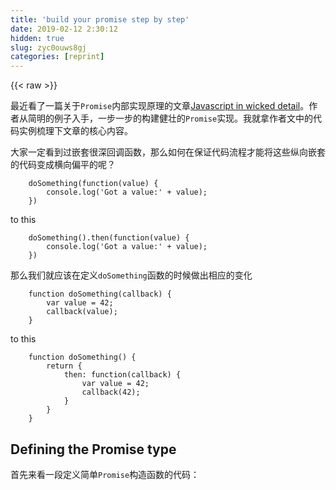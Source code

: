 ```yaml
---
title: 'build your promise step by step' 
date: 2019-02-12 2:30:12
hidden: true
slug: zyc0ouws8gj
categories: [reprint]
---
```


{{< raw >}}

                    
<p>最近看了一篇关于<code>Promise</code>内部实现原理的文章<a href="http://www.mattgreer.org/articles/promises-in-wicked-detail/" rel="nofollow noreferrer" target="_blank">Javascript in wicked detail</a>。作者从简明的例子入手，一步一步的构建健壮的<code>Promise</code>实现。我就拿作者文中的代码实例梳理下文章的核心内容。</p>
<p>大家一定看到过嵌套很深回调函数，那么如何在保证代码流程才能将这些纵向嵌套的代码变成横向偏平的呢？</p>
<div class="widget-codetool" style="display:none;">
      <div class="widget-codetool--inner">
      <span class="selectCode code-tool" data-toggle="tooltip" data-placement="top" title="" data-original-title="全选"></span>
      <span type="button" class="copyCode code-tool" data-toggle="tooltip" data-placement="top" data-clipboard-text="    doSomething(function(value) {
        console.log('Got a value:' + value);
    })" title="" data-original-title="复制"></span>
      <span type="button" class="saveToNote code-tool" data-toggle="tooltip" data-placement="top" title="" data-original-title="放进笔记"></span>
      </div>
      </div><pre class="javascript hljs"><code class="javascript">    doSomething(<span class="hljs-function"><span class="hljs-keyword">function</span>(<span class="hljs-params">value</span>) </span>{
        <span class="hljs-built_in">console</span>.log(<span class="hljs-string">'Got a value:'</span> + value);
    })</code></pre>
<p>to this</p>
<div class="widget-codetool" style="display:none;">
      <div class="widget-codetool--inner">
      <span class="selectCode code-tool" data-toggle="tooltip" data-placement="top" title="" data-original-title="全选"></span>
      <span type="button" class="copyCode code-tool" data-toggle="tooltip" data-placement="top" data-clipboard-text="    doSomething().then(function(value) {
        console.log('Got a value:' + value);
    })" title="" data-original-title="复制"></span>
      <span type="button" class="saveToNote code-tool" data-toggle="tooltip" data-placement="top" title="" data-original-title="放进笔记"></span>
      </div>
      </div><pre class="javascript hljs"><code class="javascript">    doSomething().then(<span class="hljs-function"><span class="hljs-keyword">function</span>(<span class="hljs-params">value</span>) </span>{
        <span class="hljs-built_in">console</span>.log(<span class="hljs-string">'Got a value:'</span> + value);
    })</code></pre>
<p>那么我们就应该在定义<code>doSomething</code>函数的时候做出相应的变化</p>
<div class="widget-codetool" style="display:none;">
      <div class="widget-codetool--inner">
      <span class="selectCode code-tool" data-toggle="tooltip" data-placement="top" title="" data-original-title="全选"></span>
      <span type="button" class="copyCode code-tool" data-toggle="tooltip" data-placement="top" data-clipboard-text="    function doSomething(callback) {
        var value = 42;
        callback(value);
    }" title="" data-original-title="复制"></span>
      <span type="button" class="saveToNote code-tool" data-toggle="tooltip" data-placement="top" title="" data-original-title="放进笔记"></span>
      </div>
      </div><pre class="javascript hljs"><code class="javascript">    <span class="hljs-function"><span class="hljs-keyword">function</span> <span class="hljs-title">doSomething</span>(<span class="hljs-params">callback</span>) </span>{
        <span class="hljs-keyword">var</span> value = <span class="hljs-number">42</span>;
        callback(value);
    }</code></pre>
<p>to this</p>
<div class="widget-codetool" style="display:none;">
      <div class="widget-codetool--inner">
      <span class="selectCode code-tool" data-toggle="tooltip" data-placement="top" title="" data-original-title="全选"></span>
      <span type="button" class="copyCode code-tool" data-toggle="tooltip" data-placement="top" data-clipboard-text="    function doSomething() {
        return {
            then: function(callback) {
                var value = 42;
                callback(42);
            }
        }
    }" title="" data-original-title="复制"></span>
      <span type="button" class="saveToNote code-tool" data-toggle="tooltip" data-placement="top" title="" data-original-title="放进笔记"></span>
      </div>
      </div><pre class="javascript hljs"><code class="javascript">    <span class="hljs-function"><span class="hljs-keyword">function</span> <span class="hljs-title">doSomething</span>(<span class="hljs-params"></span>) </span>{
        <span class="hljs-keyword">return</span> {
            <span class="hljs-attr">then</span>: <span class="hljs-function"><span class="hljs-keyword">function</span>(<span class="hljs-params">callback</span>) </span>{
                <span class="hljs-keyword">var</span> value = <span class="hljs-number">42</span>;
                callback(<span class="hljs-number">42</span>);
            }
        }
    }</code></pre>
<h2 id="articleHeader0">Defining the Promise type</h2>
<p>首先来看一段定义简单<code>Promise</code>构造函数的代码：</p>
<div class="widget-codetool" style="display:none;">
      <div class="widget-codetool--inner">
      <span class="selectCode code-tool" data-toggle="tooltip" data-placement="top" title="" data-original-title="全选"></span>
      <span type="button" class="copyCode code-tool" data-toggle="tooltip" data-placement="top" data-clipboard-text="    function Promise(fn) {
        var callback = null;
        this.then = function(cb) {
            callback = cb;
        }
        
        function resolve(value) {
            callback(value)
        }
        
        fn(resolve);
    }" title="" data-original-title="复制"></span>
      <span type="button" class="saveToNote code-tool" data-toggle="tooltip" data-placement="top" title="" data-original-title="放进笔记"></span>
      </div>
      </div><pre class="javascript hljs"><code class="javascript">    <span class="hljs-function"><span class="hljs-keyword">function</span> <span class="hljs-title">Promise</span>(<span class="hljs-params">fn</span>) </span>{
        <span class="hljs-keyword">var</span> callback = <span class="hljs-literal">null</span>;
        <span class="hljs-keyword">this</span>.then = <span class="hljs-function"><span class="hljs-keyword">function</span>(<span class="hljs-params">cb</span>) </span>{
            callback = cb;
        }
        
        <span class="hljs-function"><span class="hljs-keyword">function</span> <span class="hljs-title">resolve</span>(<span class="hljs-params">value</span>) </span>{
            callback(value)
        }
        
        fn(resolve);
    }</code></pre>
<p>然后重写<code>doSomething()</code>函数：</p>
<div class="widget-codetool" style="display:none;">
      <div class="widget-codetool--inner">
      <span class="selectCode code-tool" data-toggle="tooltip" data-placement="top" title="" data-original-title="全选"></span>
      <span type="button" class="copyCode code-tool" data-toggle="tooltip" data-placement="top" data-clipboard-text="    function doSomething() {
        return new Promise(function(resolve) {
            var value = 42;
            resolve(value);
        })
    }" title="" data-original-title="复制"></span>
      <span type="button" class="saveToNote code-tool" data-toggle="tooltip" data-placement="top" title="" data-original-title="放进笔记"></span>
      </div>
      </div><pre class="javascript hljs"><code class="javascript">    <span class="hljs-function"><span class="hljs-keyword">function</span> <span class="hljs-title">doSomething</span>(<span class="hljs-params"></span>) </span>{
        <span class="hljs-keyword">return</span> <span class="hljs-keyword">new</span> <span class="hljs-built_in">Promise</span>(<span class="hljs-function"><span class="hljs-keyword">function</span>(<span class="hljs-params">resolve</span>) </span>{
            <span class="hljs-keyword">var</span> value = <span class="hljs-number">42</span>;
            resolve(value);
        })
    }</code></pre>
<p>重新定义后的<code>doSomething()</code>函数执行后返回得到一个<code>promise实例</code>，实例上有<code>then()</code>方法，可以接受回调函数。</p>
<div class="widget-codetool" style="display:none;">
      <div class="widget-codetool--inner">
      <span class="selectCode code-tool" data-toggle="tooltip" data-placement="top" title="" data-original-title="全选"></span>
      <span type="button" class="copyCode code-tool" data-toggle="tooltip" data-placement="top" data-clipboard-text="    doSomething().then(function(value) {
        console.log(value);
    })" title="" data-original-title="复制"></span>
      <span type="button" class="saveToNote code-tool" data-toggle="tooltip" data-placement="top" title="" data-original-title="放进笔记"></span>
      </div>
      </div><pre class="javascript hljs"><code class="javascript">    doSomething().then(<span class="hljs-function"><span class="hljs-keyword">function</span>(<span class="hljs-params">value</span>) </span>{
        <span class="hljs-built_in">console</span>.log(value);
    })</code></pre>
<p>但是上面的代码会报错<code>(callback is undefined)</code>，是因为：<strong>resolve中的callback要早于then()方法中的callback的赋值操作</strong>。</p>
<p>那么对<code>Promise</code>构造函数稍微处理下，把同步的代码使用<code>setTimeout</code>来hack下，改变代码的执行顺序，使得<code>resolve</code>函数中的<code>callback</code>对<code>value</code>进行处理前被赋值了。</p>
<div class="widget-codetool" style="display:none;">
      <div class="widget-codetool--inner">
      <span class="selectCode code-tool" data-toggle="tooltip" data-placement="top" title="" data-original-title="全选"></span>
      <span type="button" class="copyCode code-tool" data-toggle="tooltip" data-placement="top" data-clipboard-text="    function Promise(fn) {
        var callback = null;
        this.then = function(cb) {
            callback = cb;
        }
        
        function resolve(value) {
            setTimeout(function() {
                callback(value);
            }, 1)
        }
        fn(resolve);
    }" title="" data-original-title="复制"></span>
      <span type="button" class="saveToNote code-tool" data-toggle="tooltip" data-placement="top" title="" data-original-title="放进笔记"></span>
      </div>
      </div><pre class="javascript hljs"><code class="javascript">    <span class="hljs-function"><span class="hljs-keyword">function</span> <span class="hljs-title">Promise</span>(<span class="hljs-params">fn</span>) </span>{
        <span class="hljs-keyword">var</span> callback = <span class="hljs-literal">null</span>;
        <span class="hljs-keyword">this</span>.then = <span class="hljs-function"><span class="hljs-keyword">function</span>(<span class="hljs-params">cb</span>) </span>{
            callback = cb;
        }
        
        <span class="hljs-function"><span class="hljs-keyword">function</span> <span class="hljs-title">resolve</span>(<span class="hljs-params">value</span>) </span>{
            setTimeout(<span class="hljs-function"><span class="hljs-keyword">function</span>(<span class="hljs-params"></span>) </span>{
                callback(value);
            }, <span class="hljs-number">1</span>)
        }
        fn(resolve);
    }</code></pre>
<p>这里通过<code>setTimeout</code>异步函数改变了代码执行的顺序，确保<code>callback</code>被调用前已经被赋值成<code>cb</code>。</p>
<p>重新调用：</p>
<div class="widget-codetool" style="display:none;">
      <div class="widget-codetool--inner">
      <span class="selectCode code-tool" data-toggle="tooltip" data-placement="top" title="" data-original-title="全选"></span>
      <span type="button" class="copyCode code-tool" data-toggle="tooltip" data-placement="top" data-clipboard-text="    doSomething().then(function(value) {
        console.log(value);
    })
    // 42
    //正常执行。" title="" data-original-title="复制"></span>
      <span type="button" class="saveToNote code-tool" data-toggle="tooltip" data-placement="top" title="" data-original-title="放进笔记"></span>
      </div>
      </div><pre class="javascript hljs"><code class="javascript">    doSomething().then(<span class="hljs-function"><span class="hljs-keyword">function</span>(<span class="hljs-params">value</span>) </span>{
        <span class="hljs-built_in">console</span>.log(value);
    })
    <span class="hljs-comment">// 42</span>
    <span class="hljs-comment">//正常执行。</span></code></pre>
<p>但是定义<code>Promise</code>构造函数的代码还是有问题的，因为如果仅仅是调用<code>then()</code>方法而注入回调的话，内部的<code>callback</code>仍然是<code>null</code>。同样不能正常的执行。</p>
<p>别急，慢慢来。</p>
<h2 id="articleHeader1">Promises have state</h2>
<p>事实上<code>Promise</code>是有状态的:</p>
<ul>
<li><p>pending</p></li>
<li><p>resolved</p></li>
<li><p>rejected</p></li>
</ul>
<p><code>pending =&gt; resolved</code> 或者 <code>pending =&gt; rejected</code>。状态一旦发生改变，不可逆。接下来，让我们在<code>Promise</code>的构造函数里面加入<code>state</code>，使用<code>state</code>来控制整个代码流程。</p>
<div class="widget-codetool" style="display:none;">
      <div class="widget-codetool--inner">
      <span class="selectCode code-tool" data-toggle="tooltip" data-placement="top" title="" data-original-title="全选"></span>
      <span type="button" class="copyCode code-tool" data-toggle="tooltip" data-placement="top" data-clipboard-text="    function Promise(fn) {
        var state = 'pending', 
            value, 
            deferred;
        
        function resolve(newValue) {
            state = 'resolved';
            value = newValue;
            
            if(deferred) {
                handle(deferred);
            }
        }
        
        function handle(onResolved) {
            if(state === 'pending') {
                deferred = onResolved;
                return ;
            }
            
            onResolved(value);
        }
        
        this.then = function(onResolved) {
            handle(onResolved);
        }
        
        fn(resolve);
    }" title="" data-original-title="复制"></span>
      <span type="button" class="saveToNote code-tool" data-toggle="tooltip" data-placement="top" title="" data-original-title="放进笔记"></span>
      </div>
      </div><pre class="javascript hljs"><code class="javascript">    <span class="hljs-function"><span class="hljs-keyword">function</span> <span class="hljs-title">Promise</span>(<span class="hljs-params">fn</span>) </span>{
        <span class="hljs-keyword">var</span> state = <span class="hljs-string">'pending'</span>, 
            value, 
            deferred;
        
        <span class="hljs-function"><span class="hljs-keyword">function</span> <span class="hljs-title">resolve</span>(<span class="hljs-params">newValue</span>) </span>{
            state = <span class="hljs-string">'resolved'</span>;
            value = newValue;
            
            <span class="hljs-keyword">if</span>(deferred) {
                handle(deferred);
            }
        }
        
        <span class="hljs-function"><span class="hljs-keyword">function</span> <span class="hljs-title">handle</span>(<span class="hljs-params">onResolved</span>) </span>{
            <span class="hljs-keyword">if</span>(state === <span class="hljs-string">'pending'</span>) {
                deferred = onResolved;
                <span class="hljs-keyword">return</span> ;
            }
            
            onResolved(value);
        }
        
        <span class="hljs-keyword">this</span>.then = <span class="hljs-function"><span class="hljs-keyword">function</span>(<span class="hljs-params">onResolved</span>) </span>{
            handle(onResolved);
        }
        
        fn(resolve);
    }</code></pre>
<p>代码变的比之前更加复杂。但是现在使用<code>state</code>来控制代码的流程。<code>then()方法</code>和<code>resolve()方法</code>将控制权交给了新的方法<code>handle()</code>，由<code>handle()</code>方法来根据<code>state</code>的值进行流程操作:</p>
<ul>
<li><p>如果<code>state</code>为<code>pending</code>状态，即在<code>resolve()</code>之前调用了<code>then()</code>方法，那么会将<code>onResolved</code>回调赋值给一个<code>deferred延迟对象</code>，<code>deferred对象</code>将这个回调保存起来，稍后当<code>resolve()</code>调用时,<code>pending</code>状态变为<code>resolved</code>,并调用<code>deferred对象</code>。</p></li>
<li><p>如果在<code>then()</code>方法前调用<code>resolve()</code>方法，<code>pending</code>状态变为<code>resolved</code>，然后调用<code>then()</code>里面注入的回调<code>onResolved</code>.</p></li>
</ul>
<p>通过以上的代码，<code>promise</code>可以任意次数的调用<code>then()</code>方法：</p>
<div class="widget-codetool" style="display:none;">
      <div class="widget-codetool--inner">
      <span class="selectCode code-tool" data-toggle="tooltip" data-placement="top" title="" data-original-title="全选"></span>
      <span type="button" class="copyCode code-tool" data-toggle="tooltip" data-placement="top" data-clipboard-text="    var promise = doSomething();
    
    promise.then(function(value) {
        console.log('Got a value:', value);
    });
    // 42
    
    promise.then(function(value) {
        console.log('Got the some value again:', value); 
    });
    //42" title="" data-original-title="复制"></span>
      <span type="button" class="saveToNote code-tool" data-toggle="tooltip" data-placement="top" title="" data-original-title="放进笔记"></span>
      </div>
      </div><pre class="javascript hljs"><code class="javascript">    <span class="hljs-keyword">var</span> promise = doSomething();
    
    promise.then(<span class="hljs-function"><span class="hljs-keyword">function</span>(<span class="hljs-params">value</span>) </span>{
        <span class="hljs-built_in">console</span>.log(<span class="hljs-string">'Got a value:'</span>, value);
    });
    <span class="hljs-comment">// 42</span>
    
    promise.then(<span class="hljs-function"><span class="hljs-keyword">function</span>(<span class="hljs-params">value</span>) </span>{
        <span class="hljs-built_in">console</span>.log(<span class="hljs-string">'Got the some value again:'</span>, value); 
    });
    <span class="hljs-comment">//42</span></code></pre>
<p>但是这样的<code>Promis</code>e构造函数还是有问题的，大家可以想象下，在调用<code>resolve()</code>方法前，调用了很多次的<code>then()</code>方法，那么只有最后一个<code>then()</code>方法里面注入的<code>callback</code>才会有用。解决这个问题的方法就是维持一个<code>deferreds队列</code>，去保存每次<code>then()</code>方法注入的回调函数。</p>
<h2 id="articleHeader2">Chaining Promises</h2>
<p>下面的代码是最普通不过的promise链式调用：</p>
<div class="widget-codetool" style="display:none;">
      <div class="widget-codetool--inner">
      <span class="selectCode code-tool" data-toggle="tooltip" data-placement="top" title="" data-original-title="全选"></span>
      <span type="button" class="copyCode code-tool" data-toggle="tooltip" data-placement="top" data-clipboard-text="    getSomeData()
    .then(filterTheData)
    .then(processTheData)
    .then(displayTheData)" title="" data-original-title="复制"></span>
      <span type="button" class="saveToNote code-tool" data-toggle="tooltip" data-placement="top" title="" data-original-title="放进笔记"></span>
      </div>
      </div><pre class="javascript hljs"><code class="javascript">    getSomeData()
    .then(filterTheData)
    .then(processTheData)
    .then(displayTheData)</code></pre>
<p><code>getSomeData()</code>方法调用后会返回一个<code>promise对象</code>，这样便可以调用<code>then()</code>方法，同样这第一个<code>then()</code>方法调用后也会返回一个<code>promise</code>对象。这样才能继续调用<code>then()</code>方法。</p>
<p>then()方法总是返回一个promise。</p>
<p>接下来在代码中加以实现：</p>
<div class="widget-codetool" style="display:none;">
      <div class="widget-codetool--inner">
      <span class="selectCode code-tool" data-toggle="tooltip" data-placement="top" title="" data-original-title="全选"></span>
      <span type="button" class="copyCode code-tool" data-toggle="tooltip" data-placement="top" data-clipboard-text="    function Promise(fn) {
        var state = 'pending',
            value,
            deferred = null;
            
        function resolve(newValue) {
            state = 'resolved';
            value = newValue;
            
            if(deferred) {
                handle(deferred);
            }
        }
        
        function handle(handler) {
            if(state == 'pending') {
                deferred = handler;
                return;
            }
            
            if(!handler.onResolved) {
                handler.resolve(value);
                return;
            }
            
            var ret = handler.onResolved(value);
            handler.resolve(ret);
        }
        
        this.then = function(onResolved) {
            return new Promise(function(resolve) {
                handle({
                    onResolved: onResolved,
                    resolve: resolve
                });
            });
        };
        
        fn(resolve);
    }" title="" data-original-title="复制"></span>
      <span type="button" class="saveToNote code-tool" data-toggle="tooltip" data-placement="top" title="" data-original-title="放进笔记"></span>
      </div>
      </div><pre class="javascript hljs"><code class="javascript">    <span class="hljs-function"><span class="hljs-keyword">function</span> <span class="hljs-title">Promise</span>(<span class="hljs-params">fn</span>) </span>{
        <span class="hljs-keyword">var</span> state = <span class="hljs-string">'pending'</span>,
            value,
            deferred = <span class="hljs-literal">null</span>;
            
        <span class="hljs-function"><span class="hljs-keyword">function</span> <span class="hljs-title">resolve</span>(<span class="hljs-params">newValue</span>) </span>{
            state = <span class="hljs-string">'resolved'</span>;
            value = newValue;
            
            <span class="hljs-keyword">if</span>(deferred) {
                handle(deferred);
            }
        }
        
        <span class="hljs-function"><span class="hljs-keyword">function</span> <span class="hljs-title">handle</span>(<span class="hljs-params">handler</span>) </span>{
            <span class="hljs-keyword">if</span>(state == <span class="hljs-string">'pending'</span>) {
                deferred = handler;
                <span class="hljs-keyword">return</span>;
            }
            
            <span class="hljs-keyword">if</span>(!handler.onResolved) {
                handler.resolve(value);
                <span class="hljs-keyword">return</span>;
            }
            
            <span class="hljs-keyword">var</span> ret = handler.onResolved(value);
            handler.resolve(ret);
        }
        
        <span class="hljs-keyword">this</span>.then = <span class="hljs-function"><span class="hljs-keyword">function</span>(<span class="hljs-params">onResolved</span>) </span>{
            <span class="hljs-keyword">return</span> <span class="hljs-keyword">new</span> <span class="hljs-built_in">Promise</span>(<span class="hljs-function"><span class="hljs-keyword">function</span>(<span class="hljs-params">resolve</span>) </span>{
                handle({
                    <span class="hljs-attr">onResolved</span>: onResolved,
                    <span class="hljs-attr">resolve</span>: resolve
                });
            });
        };
        
        fn(resolve);
    }</code></pre>
<p>在这次的代码中，调用<code>then()</code>方法后会返回一个新的生成的<code>promise对象</code>。它具有<code>then()</code>方法，可以继续调用<code>then()</code>，并返回一个新生成的<code>promise</code>对象。如此继续进行下去。这就实现了<code>Promise</code>链式调用。</p>
<p>再来看看具体的代码实现：<br><code>resolve()</code>方法没什么变化，但是<code>handle()</code>方法接收一个<code>handler</code>对象。<code>handler</code>对象有2个属性，一个为<code>onResolved</code>，<code>then()</code>方法里面注入的回调函数，用来对传入的上一个<code>promise</code>传递过来的值进行处理；另一个为<code>resolve</code>，<code>Promise</code>构造函数内部定义的<code>resolve()</code>方法，用来改变<code>Promise</code>状态以及<code>value</code>值。</p>
<p>具体分析下<code>handle()</code>函数：</p>
<div class="widget-codetool" style="display:none;">
      <div class="widget-codetool--inner">
      <span class="selectCode code-tool" data-toggle="tooltip" data-placement="top" title="" data-original-title="全选"></span>
      <span type="button" class="copyCode code-tool" data-toggle="tooltip" data-placement="top" data-clipboard-text="    function handle(handler) {
        if(state === 'pending') {
            deferred = handler;
            return;
        }
        
        if(!handler.onResolved) {
            handler.resolve(value);
            return;
        }
        
        var ret = handler.onResolved(value);
        handler.resolve(ret);
    }" title="" data-original-title="复制"></span>
      <span type="button" class="saveToNote code-tool" data-toggle="tooltip" data-placement="top" title="" data-original-title="放进笔记"></span>
      </div>
      </div><pre class="javascript hljs"><code class="javascript">    <span class="hljs-function"><span class="hljs-keyword">function</span> <span class="hljs-title">handle</span>(<span class="hljs-params">handler</span>) </span>{
        <span class="hljs-keyword">if</span>(state === <span class="hljs-string">'pending'</span>) {
            deferred = handler;
            <span class="hljs-keyword">return</span>;
        }
        
        <span class="hljs-keyword">if</span>(!handler.onResolved) {
            handler.resolve(value);
            <span class="hljs-keyword">return</span>;
        }
        
        <span class="hljs-keyword">var</span> ret = handler.onResolved(value);
        handler.resolve(ret);
    }</code></pre>
<p>每次调用<code>then()</code>方法新建一个<code>promise</code>对象过程当中，<code>handle({onResolved: onResolved, resolve: resolve})</code>中<code>resolve</code>属性始终是获得的定义过程中对外部<code>resolve</code>方法的引用。即上一次的<code>promise</code>中定义的<code>resolve</code>.</p>
<p>当then()方法里面注入回调函数时，调用onResolved方法并获得返回值ret，传入resolve方法，改变state的值以及更改promise中需要继续传递下去的值。如果onResolved方法中会返回处理过的值，那么下一个promise能拿到这个值，如果onResolved没有返回，传入下一个promise的为undefined**</p>
<div class="widget-codetool" style="display:none;">
      <div class="widget-codetool--inner">
      <span class="selectCode code-tool" data-toggle="tooltip" data-placement="top" title="" data-original-title="全选"></span>
      <span type="button" class="copyCode code-tool" data-toggle="tooltip" data-placement="top" data-clipboard-text="    doSomething().then(function(result) {
        console.log('First result', result);
        return 88;
    }).then(function(secondResult) {
        console.log('second result', secondResult);
    })
    
    //the output is 
    //
    //First result 42
    //Second result 88
    
    doSomething().then(function(result) {
        console.log('First result', result);
    }).then(function(secondResult) {
        console.log('Second result', secondResult);
    })
    
    //now the output is
    
    //First result 42
    //Second result undefined
    " title="" data-original-title="复制"></span>
      <span type="button" class="saveToNote code-tool" data-toggle="tooltip" data-placement="top" title="" data-original-title="放进笔记"></span>
      </div>
      </div><pre class="javascript hljs"><code class="javascript">    doSomething().then(<span class="hljs-function"><span class="hljs-keyword">function</span>(<span class="hljs-params">result</span>) </span>{
        <span class="hljs-built_in">console</span>.log(<span class="hljs-string">'First result'</span>, result);
        <span class="hljs-keyword">return</span> <span class="hljs-number">88</span>;
    }).then(<span class="hljs-function"><span class="hljs-keyword">function</span>(<span class="hljs-params">secondResult</span>) </span>{
        <span class="hljs-built_in">console</span>.log(<span class="hljs-string">'second result'</span>, secondResult);
    })
    
    <span class="hljs-comment">//the output is </span>
    <span class="hljs-comment">//</span>
    <span class="hljs-comment">//First result 42</span>
    <span class="hljs-comment">//Second result 88</span>
    
    doSomething().then(<span class="hljs-function"><span class="hljs-keyword">function</span>(<span class="hljs-params">result</span>) </span>{
        <span class="hljs-built_in">console</span>.log(<span class="hljs-string">'First result'</span>, result);
    }).then(<span class="hljs-function"><span class="hljs-keyword">function</span>(<span class="hljs-params">secondResult</span>) </span>{
        <span class="hljs-built_in">console</span>.log(<span class="hljs-string">'Second result'</span>, secondResult);
    })
    
    <span class="hljs-comment">//now the output is</span>
    
    <span class="hljs-comment">//First result 42</span>
    <span class="hljs-comment">//Second result undefined</span>
    </code></pre>
<div class="widget-codetool" style="display:none;">
      <div class="widget-codetool--inner">
      <span class="selectCode code-tool" data-toggle="tooltip" data-placement="top" title="" data-original-title="全选"></span>
      <span type="button" class="copyCode code-tool" data-toggle="tooltip" data-placement="top" data-clipboard-text="当then()没有注入回调函数时，仍然会调用resolve方法，改变state的值，以及获取上一个promise传递过来的值，并将值传递给下一个promise。
" title="" data-original-title="复制"></span>
      <span type="button" class="saveToNote code-tool" data-toggle="tooltip" data-placement="top" title="" data-original-title="放进笔记"></span>
      </div>
      </div><pre class="hljs pf"><code>当then()没有注入回调函数时，仍然会调用resolve方法，改变<span class="hljs-keyword">state</span>的值，以及获取上一个promise传递过来的值，并将值传递给下一个promise。
</code></pre>
<div class="widget-codetool" style="display:none;">
      <div class="widget-codetool--inner">
      <span class="selectCode code-tool" data-toggle="tooltip" data-placement="top" title="" data-original-title="全选"></span>
      <span type="button" class="copyCode code-tool" data-toggle="tooltip" data-placement="top" data-clipboard-text="    doSomething().then().then(function(result) {
        console.log('Got a result', result);
    });
    
    //the output is 
    //
    //Got a result 42" title="" data-original-title="复制"></span>
      <span type="button" class="saveToNote code-tool" data-toggle="tooltip" data-placement="top" title="" data-original-title="放进笔记"></span>
      </div>
      </div><pre class="javascript hljs"><code class="javascript">    doSomething().then().then(<span class="hljs-function"><span class="hljs-keyword">function</span>(<span class="hljs-params">result</span>) </span>{
        <span class="hljs-built_in">console</span>.log(<span class="hljs-string">'Got a result'</span>, result);
    });
    
    <span class="hljs-comment">//the output is </span>
    <span class="hljs-comment">//</span>
    <span class="hljs-comment">//Got a result 42</span></code></pre>
<p>主要是得益于<code>handle()</code>方法中,调用<code>resolve</code>方法获取从上一个<code>promise</code>得到的<code>value</code>以及作为传入下一个<code>promise</code>的<code>value</code>:</p>
<div class="widget-codetool" style="display:none;">
      <div class="widget-codetool--inner">
      <span class="selectCode code-tool" data-toggle="tooltip" data-placement="top" title="" data-original-title="全选"></span>
      <span type="button" class="copyCode code-tool" data-toggle="tooltip" data-placement="top" data-clipboard-text="    if(!handler.onResolved) {
        handler.resolve(value);
        return;
    }" title="" data-original-title="复制"></span>
      <span type="button" class="saveToNote code-tool" data-toggle="tooltip" data-placement="top" title="" data-original-title="放进笔记"></span>
      </div>
      </div><pre class="javascript hljs"><code class="javascript">    <span class="hljs-keyword">if</span>(!handler.onResolved) {
        handler.resolve(value);
        <span class="hljs-keyword">return</span>;
    }</code></pre>
<div class="widget-codetool" style="display:none;">
      <div class="widget-codetool--inner">
      <span class="selectCode code-tool" data-toggle="tooltip" data-placement="top" title="" data-original-title="全选"></span>
      <span type="button" class="copyCode code-tool" data-toggle="tooltip" data-placement="top" data-clipboard-text="再每次调用then()方法的过程都会新建一个pending状态的promise，并通过resolve方法改变状态，如果then()方法中注入了回调函数，并返回了值，那么这个值会一直传递下去，如果没有注入回调函数，resolve方法会获取上一个promise传递过来的值，并作为传入下一个promise的值。即then()方法注入的回调函数是可选的。
" title="" data-original-title="复制"></span>
      <span type="button" class="saveToNote code-tool" data-toggle="tooltip" data-placement="top" title="" data-original-title="放进笔记"></span>
      </div>
      </div><pre class="hljs mercury"><code>再每次调用<span class="hljs-built_in">then</span>()方法的过程都会新建一个pending状态的<span class="hljs-keyword">promise</span>，并通过resolve方法改变状态，如果<span class="hljs-built_in">then</span>()方法中注入了回调函数，并返回了值，那么这个值会一直传递下去，如果没有注入回调函数，resolve方法会获取上一个<span class="hljs-keyword">promise</span>传递过来的值，并作为传入下一个<span class="hljs-keyword">promise</span>的值。即<span class="hljs-built_in">then</span>()方法注入的回调函数是可选的。
</code></pre>
<p>通过再次对<code>Promise构造函数</code>的加强，完成了<code>promise链式调用</code>的功能。</p>
<hr>
<p>对于reject的部分过2天加上。</p>

                
{{< /raw >}}

# 版权声明
本文资源来源互联网，仅供学习研究使用，版权归该资源的合法拥有者所有，

本文仅用于学习、研究和交流目的。转载请注明出处、完整链接以及原作者。

原作者若认为本站侵犯了您的版权，请联系我们，我们会立即删除！

## 原文标题
build your promise step by step

## 原文链接
[https://segmentfault.com/a/1190000004908829](https://segmentfault.com/a/1190000004908829)

